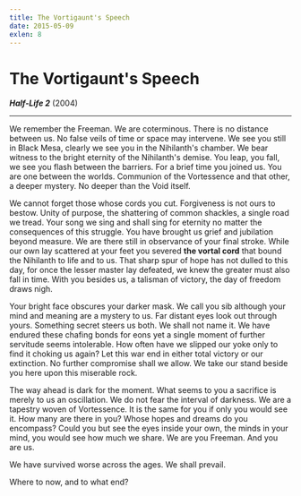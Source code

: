 ```yaml
---
title: The Vortigaunt's Speech
date: 2015-05-09
exlen: 8
---
```


# The Vortigaunt's Speech #

***Half-Life 2*** (2004)

-----

We remember the Freeman. We are coterminous.
There is no distance between us. No false veils of time or space may intervene.
We see you still in Black Mesa, clearly we see you in the Nihilanth's chamber.
We bear witness to the bright eternity of the Nihilanth's demise.
You leap, you fall, we see you flash between the barriers.
For a brief time you joined us. You are one between the worlds.
Communion of the Vortessence and that other, a deeper mystery. No deeper than the Void itself.

We cannot forget those whose cords you cut. Forgiveness is not ours to bestow.
Unity of purpose, the shattering of common shackles, a single road we tread.
Your song we sing and shall sing for eternity no matter the consequences of this struggle.
You have brought us grief and jubilation beyond measure.
We are there still in observance of your final stroke.
While our own lay scattered at your feet you severed **the vortal cord** that bound the Nihilanth to life and to us.
That sharp spur of hope has not dulled to this day, for once the lesser master lay defeated, we knew the greater must also fall in time.
With you besides us, a talisman of victory, the day of freedom draws nigh.

Your bright face obscures your darker mask.
We call you sib although your mind and meaning are a mystery to us.
Far distant eyes look out through yours.
Something secret steers us both. We shall not name it.
We have endured these chafing bonds for eons yet a single moment of further servitude seems intolerable.
How often have we slipped our yoke only to find it choking us again?
Let this war end in either total victory or our extinction. No further compromise shall we allow.
We take our stand beside you here upon this miserable rock.

The way ahead is dark for the moment.
What seems to you a sacrifice is merely to us an oscillation. We do not fear the interval of darkness.
We are a tapestry woven of Vortessence. It is the same for you if only you would see it.
How many are there in you? Whose hopes and dreams do you encompass?
Could you but see the eyes inside your own, the minds in your mind, you would see how much we share.
We are you Freeman. And you are us.

We have survived worse across the ages.
We shall prevail.

Where to now, and to what end?

